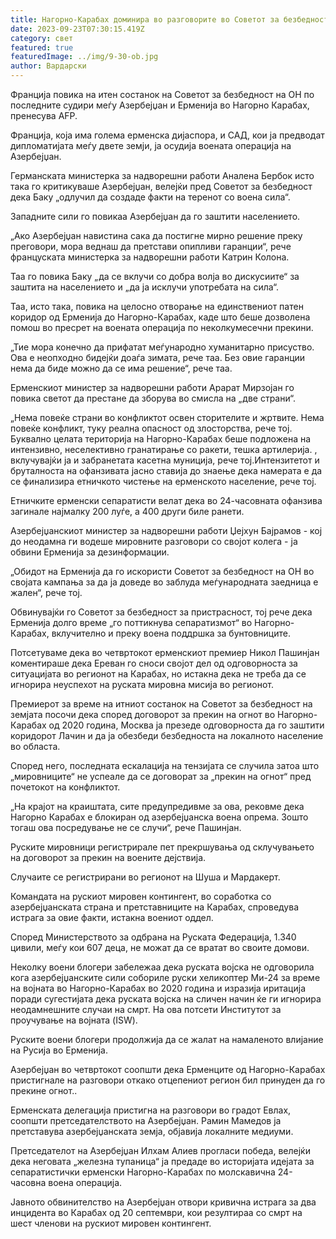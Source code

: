 ```yaml
---
title: Нагорно-Карабах доминира во разговорите во Советот за безбедност на ОН
date: 2023-09-23T07:30:15.419Z
category: свет
featured: true
featuredImage: ../img/9-30-ob.jpg
author: Вардарски
---
```

Франција повика на итен состанок на Советот за безбедност на ОН по последните судири меѓу Азербејџан и Ерменија во Нагорно Карабах, пренесува AFP.

Франција, која има голема ерменска дијаспора, и САД, кои ја предводат дипломатијата меѓу двете земји, ја осудија воената операција на Азербејџан.

Германската министерка за надворешни работи Аналена Бербок исто така го критикуваше Азербејџан, велејќи пред Советот за безбедност дека Баку „одлучил да создаде факти на теренот со воена сила“.

Западните сили го повикаа Азербејџан да го заштити населението.

„Ако Азербејџан навистина сака да постигне мирно решение преку преговори, мора веднаш да претстави опипливи гаранции“, рече француската министерка за надворешни работи Катрин Колона.

Таа го повика Баку „да се вклучи со добра волја во дискусиите“ за заштита на населението и „да ја исклучи употребата на сила“.

Таа, исто така, повика на целосно отворање на единствениот патен коридор од Ерменија до Нагорно-Карабах, каде што беше дозволена помош во пресрет на воената операција по неколкумесечни прекини.

„Тие мора конечно да прифатат меѓународно хуманитарно присуство. Ова е неопходно бидејќи доаѓа зимата, рече таа. Без овие гаранции нема да биде можно да се има решение“, рече таа.

Ерменскиот министер за надворешни работи Арарат Мирзојан го повика светот да престане да зборува во смисла на „две страни“.

„Нема повеќе страни во конфликтот освен сторителите и жртвите. Нема повеќе конфликт, туку реална опасност од злосторства, рече тој. Буквално целата територија на Нагорно-Карабах беше подложена на интензивно, неселективно гранатирање со ракети, тешка артилерија. , вклучувајќи ја и забранетата касетна муниција, рече тој.Интензитетот и бруталноста на офанзивата јасно ставија до знаење дека намерата е да се финализира етничкото чистење на ерменското население, рече тој.

Етничките ерменски сепаратисти велат дека во 24-часовната офанзива загинале најмалку 200 луѓе, а 400 други биле ранети.

Азербејџанскиот министер за надворешни работи Џејхун Бајрамов - кој до неодамна ги водеше мировните разговори со својот колега - ја обвини Ерменија за дезинформации.

„Обидот на Ерменија да го искористи Советот за безбедност на ОН во својата кампања за да ја доведе во заблуда меѓународната заедница е жален“, рече тој.

Обвинувајќи го Советот за безбедност за пристрасност, тој рече дека Ерменија долго време „го поттикнува сепаратизмот“ во Нагорно-Карабах, вклучително и преку воена поддршка за бунтовниците.

Потсетуваме дека во четвртокот ерменскиот премиер Никол Пашинјан коментираше дека Ереван го сноси својот дел од одговорноста за ситуацијата во регионот на Карабах, но истакна дека не треба да се игнорира неуспехот на руската мировна мисија во регионот.

Премиерот за време на итниот состанок на Советот за безбедност на земјата посочи дека според договорот за прекин на огнот во Нагорно-Карабах од 2020 година, Москва ја презеде одговорноста да го заштити коридорот Лачин и да ја обезбеди безбедноста на локалното население во областа.

Според него, последната ескалација на тензијата се случила затоа што „мировниците“ не успеале да се договорат за „прекин на огнот“ пред почетокот на конфликтот.

„На крајот на краиштата, сите предупредивме за ова, рековме дека Нагорно Карабах е блокиран од азербејџанска воена опрема. Зошто тогаш ова посредување не се случи“, рече Пашинјан.

Руските мировници регистрирале пет прекршувања од склучувањето на договорот за прекин на воените дејствија.

Случаите се регистрирани во регионот на Шуша и Мардакерт.

Командата на рускиот мировен контингент, во соработка со азербејџанската страна и претставниците на Карабах, спроведува истрага за овие факти, истакна воениот оддел.

Според Министерството за одбрана на Руската Федерација, 1.340 цивили, меѓу кои 607 деца, не можат да се вратат во своите домови.

Неколку воени блогери забележаа дека руската војска не одговорила кога азербејџанските сили собориле руски хеликоптер Ми-24 за време на војната во Нагорно-Карабах во 2020 година и изразија иритација поради сугестијата дека руската војска на сличен начин ќе ги игнорира неодамнешните случаи на смрт. На ова потсети Институтот за проучување на војната (ISW).

Руските воени блогери продолжија да се жалат на намаленото влијание на Русија во Ерменија.

Азербејџан во четвртокот соопшти дека Ерменците од Нагорно-Карабах пристигнале на разговори откако отцепениот регион бил принуден да го прекине огнот..

Ерменската делегација пристигна на разговори во градот Евлах, соопшти претседателството на Азербејџан. Рамин Мамедов ја претставува азербејџанската земја, објавија локалните медиуми.

Претседателот на Азербејџан Илхам Алиев прогласи победа, велејќи дека неговата „железна тупаница“ ја предаде во историјата идејата за сепаратистички ерменски Нагорно-Карабах по молскавична 24-часовна воена операција.

Јавното обвинителство на Азербејџан отвори кривична истрага за два инцидента во Карабах од 20 септември, кои резултираа со смрт на шест членови на рускиот мировен контингент.